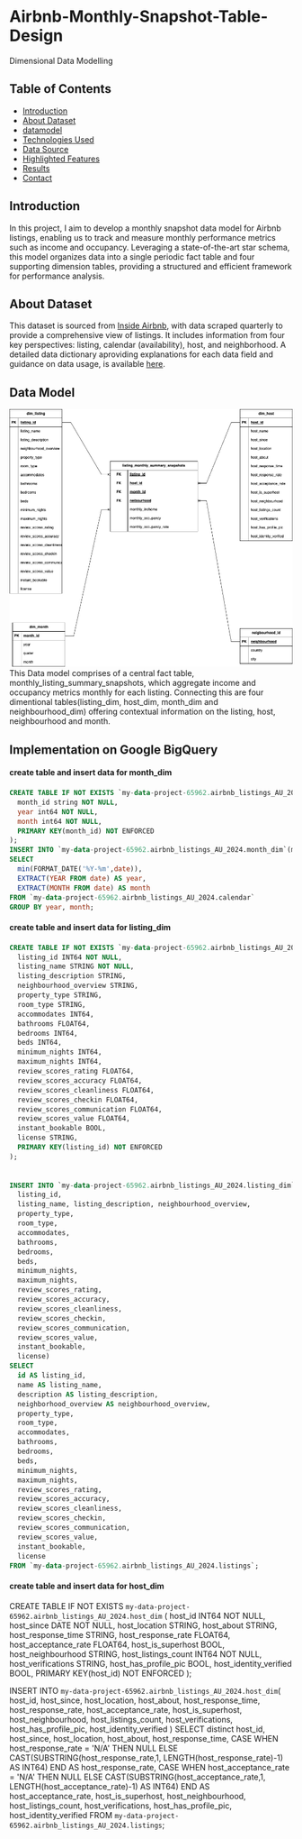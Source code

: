 # Airbnb-Monthly-Snapshot-Table-Design
Dimensional Data Modelling
## Table of Contents
- [Introduction](#introduction)
- [About Dataset](#about-dataset)
- [datamodel](#data-model)
- [Technologies Used](#technologies-used)
- [Data Source](#data-source)
- [Highlighted Features](#highlighted-features)
- [Results](#results)
- [Contact](#contact)

## Introduction
In this project, I aim to develop a monthly snapshot data model for Airbnb listings, enabling us to track and measure monthly performance metrics such as income and occupancy. Leveraging a state-of-the-art star schema, this model organizes data into a single periodic fact table and four supporting dimension tables, providing a structured and efficient framework for performance analysis.

## About Dataset
This dataset is sourced from [Inside Airbnb](https://insideairbnb.com/get-the-data/), with data scraped quarterly to provide a comprehensive view of listings. It includes information from four key perspectives: listing, calendar (availability), host, and neighborhood. A detailed data dictionary aproviding explanations for each data field and guidance on data usage, is available [here](https://docs.google.com/spreadsheets/d/1iWCNJcSutYqpULSQHlNyGInUvHg2BoUGoNRIGa6Szc4/edit?gid=1322284596#gid=1322284596). 

## Data Model
![airbnb-data-model](Airbnb-data-model.png)
This Data model comprises of a central fact table, monthly_listing_summary_snapshots, which aggregate income and occupancy metrics monthly for each listing. Connecting this are four dimentional tables(listing_dim, host_dim, month_dim and neighbourhood_dim) offering contextual information on the listing, host, neighbourhood and month.

## Implementation on Google BigQuery
#### create table and insert data for month_dim

```sql
CREATE TABLE IF NOT EXISTS `my-data-project-65962.airbnb_listings_AU_2024.month_dim` (
  month_id string NOT NULL, 
  year int64 NOT NULL,
  month int64 NOT NULL,
  PRIMARY KEY(month_id) NOT ENFORCED
);
INSERT INTO `my-data-project-65962.airbnb_listings_AU_2024.month_dim`(month_id,year,month)
SELECT
  min(FORMAT_DATE('%Y-%m',date)),
  EXTRACT(YEAR FROM date) AS year, 
  EXTRACT(MONTH FROM date) AS month
FROM `my-data-project-65962.airbnb_listings_AU_2024.calendar` 
GROUP BY year, month;
```
#### create table and insert data for listing_dim

``` sql
CREATE TABLE IF NOT EXISTS `my-data-project-65962.airbnb_listings_AU_2024.listing_dim` (
  listing_id INT64 NOT NULL,
  listing_name STRING NOT NULL,
  listing_description STRING,
  neighbourhood_overview STRING,
  property_type STRING,
  room_type STRING,
  accommodates INT64,
  bathrooms FLOAT64,
  bedrooms INT64,
  beds INT64,
  minimum_nights INT64,
  maximum_nights INT64,
  review_scores_rating FLOAT64,
  review_scores_accuracy FLOAT64, 
  review_scores_cleanliness FLOAT64,
  review_scores_checkin FLOAT64,
  review_scores_communication FLOAT64,
  review_scores_value FLOAT64, 
  instant_bookable BOOL,
  license STRING,
  PRIMARY KEY(listing_id) NOT ENFORCED
);


INSERT INTO `my-data-project-65962.airbnb_listings_AU_2024.listing_dim`(
  listing_id, 
  listing_name, listing_description, neighbourhood_overview,
  property_type, 
  room_type, 
  accommodates,
  bathrooms,
  bedrooms,
  beds,
  minimum_nights,
  maximum_nights,
  review_scores_rating,
  review_scores_accuracy,
  review_scores_cleanliness,
  review_scores_checkin,
  review_scores_communication,
  review_scores_value,
  instant_bookable,
  license) 
SELECT 
  id AS listing_id, 
  name AS listing_name, 
  description AS listing_description, 
  neighborhood_overview AS neighbourhood_overview,
  property_type, 
  room_type,
  accommodates,
  bathrooms,
  bedrooms,
  beds,
  minimum_nights,
  maximum_nights,
  review_scores_rating,
  review_scores_accuracy,
  review_scores_cleanliness,
  review_scores_checkin,
  review_scores_communication,
  review_scores_value,
  instant_bookable,
  license
FROM `my-data-project-65962.airbnb_listings_AU_2024.listings`;
```

#### create table and insert data for host_dim
CREATE TABLE IF NOT EXISTS `my-data-project-65962.airbnb_listings_AU_2024.host_dim` (
  host_id INT64 NOT NULL,
  host_since DATE NOT NULL,
  host_location STRING,
  host_about STRING,
  host_response_time STRING,
  host_response_rate FLOAT64, 
  host_acceptance_rate FLOAT64,
  host_is_superhost BOOL,
  host_neighbourhood STRING,
  host_listings_count INT64 NOT NULL, 
  host_verifications STRING,
  host_has_profile_pic BOOL, 
  host_identity_verified BOOL,
  PRIMARY KEY(host_id) NOT ENFORCED
);

INSERT INTO `my-data-project-65962.airbnb_listings_AU_2024.host_dim`(
  host_id,
  host_since,
  host_location,
  host_about,
  host_response_time,
  host_response_rate, 
  host_acceptance_rate,
  host_is_superhost,
  host_neighbourhood,
  host_listings_count, 
  host_verifications,
  host_has_profile_pic, 
  host_identity_verified
)
SELECT distinct host_id,
  host_since,
  host_location,
  host_about,
  host_response_time,
  CASE WHEN host_response_rate = 'N/A' THEN NULL
        ELSE CAST(SUBSTRING(host_response_rate,1, LENGTH(host_response_rate)-1) AS INT64) 
        END AS host_response_rate, 
  CASE WHEN host_acceptance_rate = 'N/A' THEN NULL
        ELSE CAST(SUBSTRING(host_acceptance_rate,1, LENGTH(host_acceptance_rate)-1) AS INT64) 
        END AS host_acceptance_rate,
  host_is_superhost,
  host_neighbourhood,
  host_listings_count, 
  host_verifications,
  host_has_profile_pic, 
  host_identity_verified FROM `my-data-project-65962.airbnb_listings_AU_2024.listings`;
